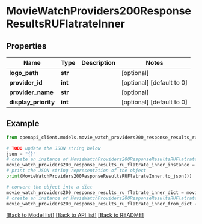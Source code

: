 # MovieWatchProviders200ResponseResultsRUFlatrateInner


## Properties

Name | Type | Description | Notes
------------ | ------------- | ------------- | -------------
**logo_path** | **str** |  | [optional] 
**provider_id** | **int** |  | [optional] [default to 0]
**provider_name** | **str** |  | [optional] 
**display_priority** | **int** |  | [optional] [default to 0]

## Example

```python
from openapi_client.models.movie_watch_providers200_response_results_ru_flatrate_inner import MovieWatchProviders200ResponseResultsRUFlatrateInner

# TODO update the JSON string below
json = "{}"
# create an instance of MovieWatchProviders200ResponseResultsRUFlatrateInner from a JSON string
movie_watch_providers200_response_results_ru_flatrate_inner_instance = MovieWatchProviders200ResponseResultsRUFlatrateInner.from_json(json)
# print the JSON string representation of the object
print(MovieWatchProviders200ResponseResultsRUFlatrateInner.to_json())

# convert the object into a dict
movie_watch_providers200_response_results_ru_flatrate_inner_dict = movie_watch_providers200_response_results_ru_flatrate_inner_instance.to_dict()
# create an instance of MovieWatchProviders200ResponseResultsRUFlatrateInner from a dict
movie_watch_providers200_response_results_ru_flatrate_inner_from_dict = MovieWatchProviders200ResponseResultsRUFlatrateInner.from_dict(movie_watch_providers200_response_results_ru_flatrate_inner_dict)
```
[[Back to Model list]](../README.md#documentation-for-models) [[Back to API list]](../README.md#documentation-for-api-endpoints) [[Back to README]](../README.md)


